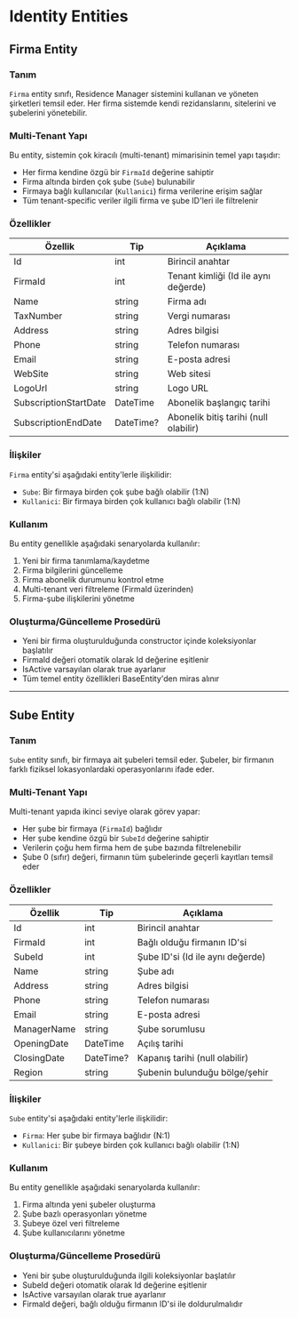 # Identity Entities

## Firma Entity

### Tanım

`Firma` entity sınıfı, Residence Manager sistemini kullanan ve yöneten şirketleri temsil eder. Her firma sistemde kendi rezidanslarını, sitelerini ve şubelerini yönetebilir. 

### Multi-Tenant Yapı

Bu entity, sistemin çok kiracılı (multi-tenant) mimarisinin temel yapı taşıdır:

- Her firma kendine özgü bir `FirmaId` değerine sahiptir
- Firma altında birden çok şube (`Sube`) bulunabilir
- Firmaya bağlı kullanıcılar (`Kullanici`) firma verilerine erişim sağlar
- Tüm tenant-specific veriler ilgili firma ve şube ID'leri ile filtrelenir

### Özellikler

| Özellik | Tip | Açıklama |
|---------|-----|----------|
| Id | int | Birincil anahtar |
| FirmaId | int | Tenant kimliği (Id ile aynı değerde) |
| Name | string | Firma adı |
| TaxNumber | string | Vergi numarası |
| Address | string | Adres bilgisi |
| Phone | string | Telefon numarası |
| Email | string | E-posta adresi | 
| WebSite | string | Web sitesi |
| LogoUrl | string | Logo URL |
| SubscriptionStartDate | DateTime | Abonelik başlangıç tarihi |
| SubscriptionEndDate | DateTime? | Abonelik bitiş tarihi (null olabilir) |

### İlişkiler

`Firma` entity'si aşağıdaki entity'lerle ilişkilidir:

- `Sube`: Bir firmaya birden çok şube bağlı olabilir (1:N)
- `Kullanici`: Bir firmaya birden çok kullanıcı bağlı olabilir (1:N)

### Kullanım

Bu entity genellikle aşağıdaki senaryolarda kullanılır:

1. Yeni bir firma tanımlama/kaydetme
2. Firma bilgilerini güncelleme
3. Firma abonelik durumunu kontrol etme
4. Multi-tenant veri filtreleme (FirmaId üzerinden)
5. Firma-şube ilişkilerini yönetme

### Oluşturma/Güncelleme Prosedürü

- Yeni bir firma oluşturulduğunda constructor içinde koleksiyonlar başlatılır
- FirmaId değeri otomatik olarak Id değerine eşitlenir
- IsActive varsayılan olarak true ayarlanır
- Tüm temel entity özellikleri BaseEntity'den miras alınır

---

## Sube Entity

### Tanım

`Sube` entity sınıfı, bir firmaya ait şubeleri temsil eder. Şubeler, bir firmanın farklı fiziksel lokasyonlardaki operasyonlarını ifade eder.

### Multi-Tenant Yapı

Multi-tenant yapıda ikinci seviye olarak görev yapar:

- Her şube bir firmaya (`FirmaId`) bağlıdır
- Her şube kendine özgü bir `SubeId` değerine sahiptir
- Verilerin çoğu hem firma hem de şube bazında filtrelenebilir
- Şube 0 (sıfır) değeri, firmanın tüm şubelerinde geçerli kayıtları temsil eder

### Özellikler

| Özellik | Tip | Açıklama |
|---------|-----|----------|
| Id | int | Birincil anahtar |
| FirmaId | int | Bağlı olduğu firmanın ID'si |
| SubeId | int | Şube ID'si (Id ile aynı değerde) |
| Name | string | Şube adı |
| Address | string | Adres bilgisi | 
| Phone | string | Telefon numarası |
| Email | string | E-posta adresi |
| ManagerName | string | Şube sorumlusu |
| OpeningDate | DateTime | Açılış tarihi |
| ClosingDate | DateTime? | Kapanış tarihi (null olabilir) |
| Region | string | Şubenin bulunduğu bölge/şehir |

### İlişkiler

`Sube` entity'si aşağıdaki entity'lerle ilişkilidir:

- `Firma`: Her şube bir firmaya bağlıdır (N:1)
- `Kullanici`: Bir şubeye birden çok kullanıcı bağlı olabilir (1:N)

### Kullanım

Bu entity genellikle aşağıdaki senaryolarda kullanılır:

1. Firma altında yeni şubeler oluşturma
2. Şube bazlı operasyonları yönetme
3. Şubeye özel veri filtreleme
4. Şube kullanıcılarını yönetme

### Oluşturma/Güncelleme Prosedürü

- Yeni bir şube oluşturulduğunda ilgili koleksiyonlar başlatılır
- SubeId değeri otomatik olarak Id değerine eşitlenir
- IsActive varsayılan olarak true ayarlanır
- FirmaId değeri, bağlı olduğu firmanın ID'si ile doldurulmalıdır 